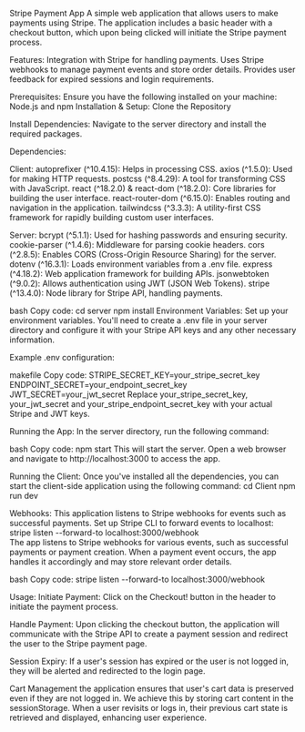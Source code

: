 
Stripe Payment App
A simple web application that allows users to make payments using Stripe. The application includes a basic header with a checkout button, which upon being clicked will initiate the Stripe payment process.

Features:
Integration with Stripe for handling payments.
Uses Stripe webhooks to manage payment events and store order details.
Provides user feedback for expired sessions and login requirements.

Prerequisites:
Ensure you have the following installed on your machine:
Node.js and npm
Installation & Setup:
Clone the Repository

Install Dependencies:
Navigate to the server directory and install the required packages.

Dependencies:

Client:
autoprefixer (^10.4.15): Helps in processing CSS.
axios (^1.5.0): Used for making HTTP requests.
postcss (^8.4.29): A tool for transforming CSS with JavaScript.
react (^18.2.0) & react-dom (^18.2.0): Core libraries for building the user interface.
react-router-dom (^6.15.0): Enables routing and navigation in the application.
tailwindcss (^3.3.3): A utility-first CSS framework for rapidly building custom user interfaces.

Server:
bcrypt (^5.1.1): Used for hashing passwords and ensuring security.
cookie-parser (^1.4.6): Middleware for parsing cookie headers.
cors (^2.8.5): Enables CORS (Cross-Origin Resource Sharing) for the server.
dotenv (^16.3.1): Loads environment variables from a .env file.
express (^4.18.2): Web application framework for building APIs.
jsonwebtoken (^9.0.2): Allows authentication using JWT (JSON Web Tokens).
stripe (^13.4.0): Node library for Stripe API, handling payments.

bash
Copy code:
cd server
npm install
Environment Variables:
Set up your environment variables. You'll need to create a .env file in your server directory and configure it with your Stripe API keys and any other necessary information.

Example .env configuration:

makefile
Copy code:
STRIPE_SECRET_KEY=your_stripe_secret_key
ENDPOINT_SECRET=your_endpoint_secret_key
JWT_SECRET=your_jwt_secret
Replace your_stripe_secret_key, your_jwt_secret and your_stripe_endpoint_secret_key with your actual Stripe and JWT keys.

Running the App:
In the server directory, run the following command:

bash
Copy code: 
npm start
This will start the server. Open a web browser and navigate to http://localhost:3000 to access the app.

Running the Client:
Once you've installed all the dependencies, you can start the client-side application using the following command:
cd Client
npm run dev


Webhooks:
This application listens to Stripe webhooks for events such as successful payments. Set up Stripe CLI to forward events to localhost: stripe listen --forward-to localhost:3000/webhook   
The app listens to Stripe webhooks for various events, such as successful payments or payment creation. When a payment event occurs, the app handles it accordingly and may store relevant order details.

bash
Copy code: 
stripe listen --forward-to localhost:3000/webhook

Usage:
Initiate Payment:
Click on the Checkout! button in the header to initiate the payment process.

Handle Payment:
Upon clicking the checkout button, the application will communicate with the Stripe API to create a payment session and redirect the user to the Stripe payment page.

Session Expiry:
If a user's session has expired or the user is not logged in, they will be alerted and redirected to the login page.

Cart Management
the application ensures that user's cart data is preserved even if they are not logged in. We achieve this by storing cart content in the sessionStorage. When a user revisits or logs in, their previous cart state is retrieved and displayed, enhancing user experience.
